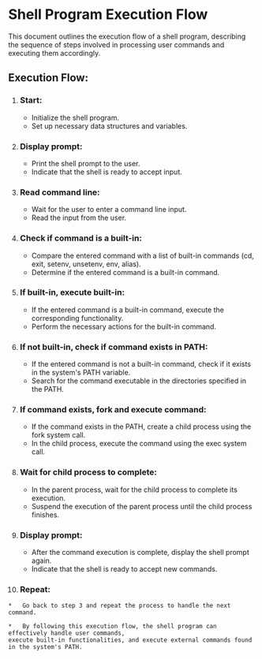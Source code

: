 
Shell Program Execution Flow
============================

This document outlines the execution flow of a shell program, describing the sequence of steps involved in processing user commands and executing them accordingly.

Execution Flow:
---------------

1.  ### Start:
    
    *   Initialize the shell program.
    *   Set up necessary data structures and variables.
2.  ### Display prompt:
    
    *   Print the shell prompt to the user.
    *   Indicate that the shell is ready to accept input.
3.  ### Read command line:
    
    *   Wait for the user to enter a command line input.
    *   Read the input from the user.
4.  ### Check if command is a built-in:
    
    *   Compare the entered command with a list of built-in commands (cd, exit, setenv, unsetenv, env, alias).
    *   Determine if the entered command is a built-in command.
5.  ### If built-in, execute built-in:
    
    *   If the entered command is a built-in command, execute the corresponding functionality.
    *   Perform the necessary actions for the built-in command.
6.  ### If not built-in, check if command exists in PATH:
    
    *   If the entered command is not a built-in command, check if it exists in the system's PATH variable.
    *   Search for the command executable in the directories specified in the PATH.
7.  ### If command exists, fork and execute command:
    
    *   If the command exists in the PATH, create a child process using the fork system call.
    *   In the child process, execute the command using the exec system call.
8.  ### Wait for child process to complete:
    
    *   In the parent process, wait for the child process to complete its execution.
    *   Suspend the execution of the parent process until the child process finishes.
9.  ### Display prompt:
    
    *   After the command execution is complete, display the shell prompt again.
    *   Indicate that the shell is ready to accept new commands.
10.  ### Repeat:
    
    *   Go back to step 3 and repeat the process to handle the next command.
    
    *   By following this execution flow, the shell program can effectively handle user commands,
	execute built-in functionalities, and execute external commands found in the system's PATH.